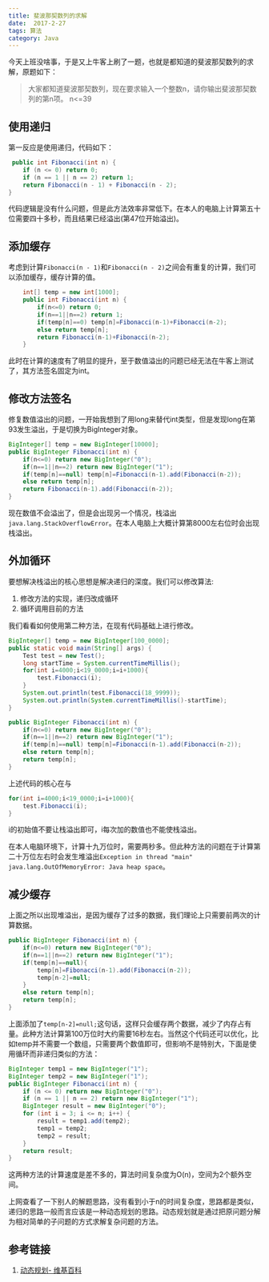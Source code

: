 ```yaml
---
title: 斐波那契数列的求解
date:  2017-2-27
tags: 算法
category: Java
---
```

今天上班没啥事，于是又上牛客上刷了一题，也就是都知道的斐波那契数列的求解，原题如下：

> 大家都知道斐波那契数列，现在要求输入一个整数n，请你输出斐波那契数列的第n项。 n<=39

## 使用递归
第一反应是使用递归，代码如下：
```java
 public int Fibonacci(int n) {
	if (n <= 0) return 0;
	if (n == 1 || n == 2) return 1;
	return Fibonacci(n - 1) + Fibonacci(n - 2);
}
```
代码逻辑是没有什么问题，但是此方法效率非常低下。在本人的电脑上计算第五十位需要四十多秒，而且结果已经溢出(第47位开始溢出)。

<!--more-->

## 添加缓存
考虑到计算`Fibonacci(n - 1)`和`Fibonacci(n - 2)`之间会有重复的计算，我们可以添加缓存，缓存计算的值。
```java
    int[] temp = new int[1000];
    public int Fibonacci(int n) {
        if(n<=0) return 0;
        if(n==1||n==2) return 1;
        if(temp[n]==0) temp[n]=Fibonacci(n-1)+Fibonacci(n-2);
        else return temp[n];
        return Fibonacci(n-1)+Fibonacci(n-2);
    }
```
此时在计算的速度有了明显的提升，至于数值溢出的问题已经无法在牛客上测试了，其方法签名固定为int。

## 修改方法签名
修复数值溢出的问题，一开始我想到了用long来替代int类型，但是发现long在第93发生溢出，于是切换为BigInteger对象。
```java
BigInteger[] temp = new BigInteger[10000];
public BigInteger Fibonacci(int n) {
	if(n<=0) return new BigInteger("0");
	if(n==1||n==2) return new BigInteger("1");
	if(temp[n]==null) temp[n]=Fibonacci(n-1).add(Fibonacci(n-2));
	else return temp[n];
	return Fibonacci(n-1).add(Fibonacci(n-2));
}
```
现在数值不会溢出了，但是会出现另一个情况，栈溢出` java.lang.StackOverflowError`。在本人电脑上大概计算第8000左右位时会出现栈溢出。

## 外加循环
要想解决栈溢出的核心思想是解决递归的深度。我们可以修改算法:
1. 修改方法的实现，递归改成循环
2. 循环调用目前的方法

我们看看如何使用第二种方法，在现有代码基础上进行修改。
```java
BigInteger[] temp = new BigInteger[100_0000];
public static void main(String[] args) {
	Test test = new Test();
	long startTime = System.currentTimeMillis();
	for(int i=4000;i<19_0000;i=i+1000){
		test.Fibonacci(i);
	}
	System.out.println(test.Fibonacci(18_9999));
	System.out.println(System.currentTimeMillis()-startTime);
}

public BigInteger Fibonacci(int n) {
	if(n<=0) return new BigInteger("0");
	if(n==1||n==2) return new BigInteger("1");
	if(temp[n]==null) temp[n]=Fibonacci(n-1).add(Fibonacci(n-2));
	else return temp[n];
	return temp[n];
}
```
上述代码的核心在与
```java
for(int i=4000;i<19_0000;i=i+1000){
	test.Fibonacci(i);
}
```
i的初始值不要让栈溢出即可，i每次加的数值也不能使栈溢出。

在本人电脑环境下，计算十九万位时，需要两秒多。但此种方法的问题在于计算第二十万位左右时会发生堆溢出`Exception in thread "main" java.lang.OutOfMemoryError: Java heap space`。

## 减少缓存
上面之所以出现堆溢出，是因为缓存了过多的数据，我们理论上只需要前两次的计算数据。
```java
public BigInteger Fibonacci(int n) {
	if(n<=0) return new BigInteger("0");
	if(n==1||n==2) return new BigInteger("1");
	if(temp[n]==null){
		temp[n]=Fibonacci(n-1).add(Fibonacci(n-2));
		temp[n-2]=null;
	}
	else return temp[n];
	return temp[n];
}
```
上面添加了`temp[n-2]=null;`这句话，这样只会缓存两个数据，减少了内存占有量。此种方法计算第100万位时大约需要16秒左右。当然这个代码还可以优化，比如temp并不需要一个数组，只需要两个数值即可，但影响不是特别大，下面是使用循环而非递归类似的方法：
```java
BigInteger temp1 = new BigInteger("1");
BigInteger temp2 = new BigInteger("1");
public BigInteger Fibonacci(int n) {
	if (n <= 0) return new BigInteger("0");
	if (n == 1 || n == 2) return new BigInteger("1");
	BigInteger result = new BigInteger("0");
	for (int i = 3; i <= n; i++) {
		result = temp1.add(temp2);
		temp1 = temp2;
		temp2 = result;
	}
	return result;
}
```
这两种方法的计算速度是差不多的，算法时间复杂度为O(n)，空间为2个额外空间。

上网查看了一下别人的解题思路，没有看到小于n的时间复杂度，思路都是类似，递归的思路一般而言应该是一种动态规划的思路。动态规划就是通过把原问题分解为相对简单的子问题的方式求解复杂问题的方法。


## 参考链接
1. [动态规划- 维基百科](https://zh.wikipedia.org/zh-cn/动态规划)